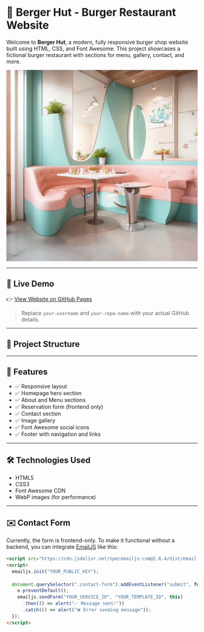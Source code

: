 # 🍔 Berger Hut - Burger Restaurant Website

Welcome to **Berger Hut**, a modern, fully responsive burger shop website built using HTML, CSS, and Font Awesome. This project showcases a fictional burger restaurant with sections for menu, gallery, contact, and more.

![Berger Hut Screenshot](./website%20for%20burger%20shop/gallery1.webp)

---

## 🔗 Live Demo

👉 [View Website on GitHub Pages](https://your-username.github.io/your-repo-name)

> Replace `your-username` and `your-repo-name` with your actual GitHub details.

---

## 📂 Project Structure



---

## 📌 Features

- ✅ Responsive layout
- ✅ Homepage hero section
- ✅ About and Menu sections
- ✅ Reservation form (frontend only)
- ✅ Contact section
- ✅ Image gallery
- ✅ Font Awesome social icons
- ✅ Footer with navigation and links

---

## 🛠 Technologies Used

- HTML5
- CSS3
- Font Awesome CDN
- WebP images (for performance)

---

## ✉️ Contact Form

Currently, the form is frontend-only. To make it functional without a backend, you can integrate [EmailJS](https://www.emailjs.com/) like this:

```html
<script src="https://cdn.jsdelivr.net/npm/emailjs-com@2.6.4/dist/email.min.js"></script>
<script>
  emailjs.init("YOUR_PUBLIC_KEY");

  document.querySelector(".contact-form").addEventListener("submit", function(e) {
    e.preventDefault();
    emailjs.sendForm("YOUR_SERVICE_ID", "YOUR_TEMPLATE_ID", this)
      .then(() => alert("✅ Message sent!"))
      .catch(() => alert("❌ Error sending message"));
  });
</script>
